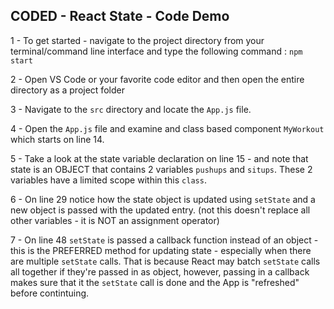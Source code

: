 ## CODED - React State - Code Demo

1 - To get started - navigate to the project directory from your terminal/command line interface and type the following command : `npm start`

2 - Open VS Code or your favorite code editor and then open the entire directory as a project folder

3 - Navigate to the `src` directory and locate the `App.js` file.

4 - Open the `App.js` file and examine and class based component `MyWorkout` which starts on line 14.

5 - Take a look at the state variable declaration on line 15 - and note that state is an OBJECT that contains 2 variables `pushups` and `situps`. These 2 variables have a limited scope within this `class`.

6 - On line 29 notice how the state object is updated using `setState` and a new object is passed with the updated entry. (not this doesn't replace all other variables - it is NOT an assignment operator)

7 - On line 48 `setState` is passed a callback function instead of an object - this is the PREFERRED method for updating state - especially when there are multiple `setState` calls. That is because React may batch `setState` calls all together if they're passed in as object, however, passing in a callback makes sure that it the `setState` call is done and the App is "refreshed" before contintuing.
